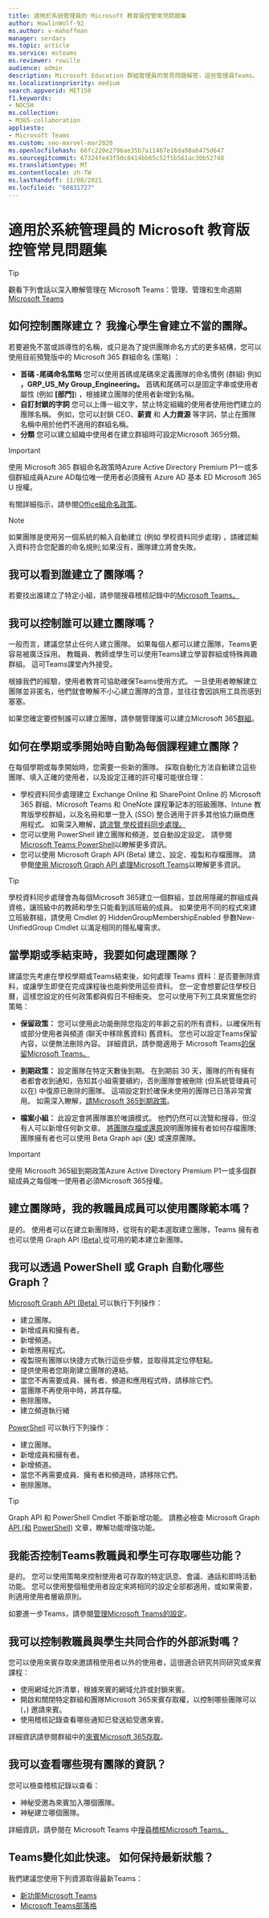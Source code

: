 ```yaml
---
title: 適用於系統管理員的 Microsoft 教育版控管常見問題集
author: HowlinWolf-92
ms.author: v-mahoffman
manager: serdars
ms.topic: article
ms.service: msteams
ms.reviewer: rowille
audience: admin
description: Microsoft Education 群組管理員的常見問題解答，這些管理員Teams。
ms.localizationpriority: medium
search.appverid: MET150
f1.keywords:
- NOCSH
ms.collection:
- M365-collaboration
appliesto:
- Microsoft Teams
ms.custom: seo-marvel-mar2020
ms.openlocfilehash: 66fc220e2796ae35b7a11467e16da98ab475d647
ms.sourcegitcommit: 67324fe43f50c8414bb65c52f5b561ac30b52748
ms.translationtype: MT
ms.contentlocale: zh-TW
ms.lasthandoff: 11/08/2021
ms.locfileid: "60831727"
---
```

# <a name="microsoft-education-governance-faq-for-admins"></a>適用於系統管理員的 Microsoft 教育版控管常見問題集

> [!Tip]
> 觀看下列會話以深入瞭解管理在 Microsoft Teams：管理、管理和生命週期[Microsoft Teams](https://aka.ms/teams-governance)

## <a name="how-do-i-control-team-creation-im-worried-students-are-going-to-create-inappropriate-teams"></a>如何控制團隊建立？ 我擔心學生會建立不當的團隊。

若要避免不當或誤導性的名稱，或只是為了提供團隊命名方式的更多結構，您可以使用目前預覽版中的 Microsoft 365 群組命名 (策略) ：

-   **首碼 -尾碼命名策略** 您可以使用首碼或尾碼來定義團隊的命名慣例 (群組) 例如 **，GRP_US_My Group_Engineering。** 首碼和尾碼可以是固定字串或使用者屬性 (例如 **[部門]**) ，根據建立團隊的使用者新增到名稱。
-   **自訂封鎖的字詞** 您可以上傳一組文字，禁止特定組織的使用者使用他們建立的團隊名稱。 例如，您可以封鎖 CEO、**薪資** 和 **人力資源** 等字詞，禁止在團隊名稱中用於他們不適用的群組名稱。 
-   **分類** 您可以建立組織中使用者在建立群組時可設定Microsoft 365分類。 

> [!IMPORTANT]
> 使用 Microsoft 365 群組命名政策時Azure Active Directory Premium P1一或多個群組成員Azure AD每位唯一使用者必須擁有 Azure AD 基本 ED Microsoft 365 U 授權。

有關詳細指示，請參閱[Office組命名政策](https://support.office.com/article/office-365-groups-naming-policy-6ceca4d3-cad1-4532-9f0f-d469dfbbb552)。

> [!Note]
> 如果團隊是使用另一個系統的輸入自動建立 (例如 學校資料同步處理) ，請確認輸入資料符合您配置的命名規則;如果沒有，團隊建立將會失敗。

## <a name="can-i-see-who-created-a-team"></a>我可以看到誰建立了團隊嗎？

若要找出誰建立了特定小組，請參閱搜尋稽核記錄中的[Microsoft Teams。](audit-log-events.md)

## <a name="can-i-control-who-can-create-teams"></a>我可以控制誰可以建立團隊嗎？

一般而言，建議您禁止任何人建立團隊。 如果每個人都可以建立團隊，Teams更容易被廣泛採用。 教職員、教師或學生可以使用Teams建立學習群組或特殊興趣群組。 這可Teams課堂內外接受。

根據我們的經驗，使用者教育可協助確保Teams使用方式。 一旦使用者瞭解建立團隊並非匿名，他們就會瞭解不小心建立團隊的含意，並往往會因誤用工具而感到塞塞。

如果您確定要控制誰可以建立團隊，請參閱管理誰可以建立Microsoft 365[群組](https://support.office.com/article/manage-who-can-create-office-365-groups-4c46c8cb-17d0-44b5-9776-005fced8e618)。

## <a name="how-do-i-automatically-create-a-team-for-each-course-at-the-beginning-of-the-semester-or-quarter"></a>如何在學期或季開始時自動為每個課程建立團隊？

在每個學期或每季開始時，您需要一些新的團隊。 採取自動化方法自動建立這些團隊、填入正確的使用者，以及設定正確的許可權可能很合理：

-   學校資料同步處理建立 Exchange Online 和 SharePoint Online 的 Microsoft 365 群組、Microsoft Teams 和 OneNote 課程筆記本的班級團隊、Intune 教育版學校群組，以及名冊和單一登入 (SSO) 整合適用于許多其他協力廠商應用程式。 如需深入瞭解，[請流覽 學校資料同步處理。](/schooldatasync/overview-of-school-data-sync)
-   您可以使用 PowerShell 建立團隊和頻道，並自動設定設定。 請參閱[Microsoft Teams PowerShell](/powershell/module/teams/?view=teams-ps)以瞭解更多資訊。
-   您可以使用 Microsoft Graph API (Beta) 建立、設定、複製和存檔團隊。 請參閱[使用 Microsoft Graph API 處理Microsoft Teams](/graph/api/resources/teams-api-overview)以瞭解更多資訊。

> [!TIP]
> 學校資料同步處理會為每個Microsoft 365建立一個群組，並啟用隱藏的群組成員資格，讓班級中的[](https://techcommunity.microsoft.com/t5/School-Data-Sync/HiddenGroupMembershipEnabled-SDS-setting/td-p/159945)教師和學生只能看到該班級的成員。 如果使用不同的程式來建立班級群組，請使用 Cmdlet 的 HiddenGroupMembershipEnabled 參數New-UnifiedGroup Cmdlet 以滿足相同的隱私權需求。

## <a name="how-do-i-deal-with-teams-when-the-semester-or-quarter-ends"></a>當學期或季結束時，我要如何處理團隊？

建議您先考慮在學校學期或Teams結束後，如何處理 Teams 資料：是否要刪除資料，或讓學生即使在完成課程後也能夠使用這些資料。 您一定會想要記住學校日曆，這樣您設定的任何政策都與假日不相衝突。 您可以使用下列工具來實施您的策略：

-   **保留政策：** 您可以使用此功能刪除您指定的年齡之前的所有資料，以確保所有或部分使用者與頻道 (聊天中移除舊資料) 舊資料。 您也可以設定Teams保留內容，以便無法刪除內容。 詳細資訊，請參閱適用于 Microsoft Teams[的保留Microsoft Teams。](https://techcommunity.microsoft.com/t5/Microsoft-Teams-Blog/Retention-policies-for-Microsoft-Teams/ba-p/178011)
-   **到期政策：** 設定團隊在特定天數後到期。 在到期前 30 天，團隊的所有擁有者都會收到通知，告知其小組需要續約，否則團隊會被刪除 (但系統管理員可以在) 中復原已刪除的團隊。 這項設定對於確保未使用的團隊已日落非常實用。 如需深入瞭解，[請Microsoft 365到期政策](https://support.office.com/article/office-365-group-expiration-policy-8d253fe5-0e09-4b3c-8b5e-f48def064733)。

-   **檔案小組：** 此設定會將團隊置於唯讀模式。 他們仍然可以流覽和搜尋，但沒有人可以新增任何新文章。 [將團隊存檔或還原](https://support.office.com/article/archive-or-restore-a-team-dc161cfd-b328-440f-974b-5da5bd98b5a7)說明團隊擁有者如何存檔團隊;團隊擁有者也可以使用 Beta Graph api ([來](/graph/api/resources/teams-api-overview)) 或還原團隊。
 
> [!IMPORTANT]
> 使用 Microsoft 365組到期政策Azure Active Directory Premium P1一或多個群組成員之每個唯一使用者必須Microsoft 365授權。

## <a name="are-there-team-templates-for-my-faculty-members-to-use-when-creating-a-team"></a>建立團隊時，我的教職員成員可以使用團隊範本嗎？

是的。 使用者可以在建立新團隊時，從現有的範本選取建立團隊，Teams 擁有者也可以使用 Graph API [ (Beta) ](/graph/api/resources/teams-api-overview)從可用的範本建立新團隊。

## <a name="what-tasks-can-i-automate-via-powershell-or-graph"></a>我可以透過 PowerShell 或 Graph 自動化哪些Graph？

[Microsoft Graph API (Beta) ](/graph/api/resources/teams-api-overview)可以執行下列操作：

-   建立團隊。
-   新增成員和擁有者。
-   新增頻道。
-   新增應用程式。
-   複製現有團隊以快捷方式執行這些步驟，並取得其定位停駐點。
-   提供使用者您剛剛建立團隊的連結。
-   當您不再需要成員、擁有者、頻道和應用程式時，請移除它們。
-   當團隊不再使用中時，將其存檔。 
-   刪除團隊。
-   建立頻道執行緒

[PowerShell](/powershell/module/teams/?view=teams-ps) 可以執行下列操作：

-   建立團隊。
-   新增成員和擁有者。
-   新增頻道。
-   當您不再需要成員、擁有者和頻道時，請移除它們。
-   刪除團隊。

> [!TIP]
> Graph API 和 PowerShell Cmdlet 不斷新增功能。 請務必檢查 Microsoft Graph [API (和](/graph/api/resources/teams-api-overview) [PowerShell](/powershell/module/teams/?view=teams-ps)) 文章，瞭解功能增強功能。  


## <a name="can-i-control-what-teams-features-my-faculty-and-students-have-access-to"></a>我能否控制Teams教職員和學生可存取哪些功能？

是的。 您可以使用策略來控制使用者可存取的特定訊息、會議、通話和即時活動功能。 您可以使用整個租使用者設定來將相同的設定全部都適用，或如果需要，則適用使用者層級原則。 

如要進一步Teams，請參閱[管理Microsoft Teams的設定](enable-features-office-365.md)。
 
## <a name="can-i-control-what-external-parties-my-faculty-and-students-collaborate-with"></a>我可以控制教職員與學生共同合作的外部派對嗎？

您可以使用來賓存取來邀請租使用者以外的使用者，這很適合研究共同研究或來賓課程：

-   使用網域允許清單，根據來賓的網域允許或封鎖來賓。
-   開啟和關閉特定群組和團隊Microsoft 365來賓存取權，以控制哪些團隊可以 (，) 邀請來賓。
-   使用稽核記錄查看哪些通知已發送給受邀來賓。

詳細資訊請參閱群組中的[來賓Microsoft 365存取](https://support.office.com/article/Guest-access-in-Office-365-Groups-bfc7a840-868f-4fd6-a390-f347bf51aff6#PickTab=Manage)。

## <a name="what-information-can-i-review-about-existing-teams"></a>我可以查看哪些現有團隊的資訊？

您可以檢查稽核記錄以查看：

-   神秘受邀為來賓加入哪個團隊。
-   神秘建立哪個團隊。

詳細資訊，請參閱在 Microsoft Teams 中[搜尋稽核Microsoft Teams。](audit-log-events.md)

## <a name="teams-evolves-so-quickly-how-can-i-stay-up-to-date"></a>Teams變化如此快速。 如何保持最新狀態？

我們建議您使用下列資源取得最新Teams：

-   [新功能Microsoft Teams](https://support.office.com/article/What-s-new-in-Microsoft-Teams-d7092a6d-c896-424c-b362-a472d5f105de)
-   [Microsoft Teams部落格](https://techcommunity.microsoft.com/t5/Microsoft-Teams-Blog/bg-p/MicrosoftTeamsBlog)